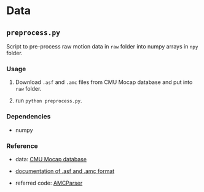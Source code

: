 # Data

## `preprocess.py`

Script to pre-process raw motion data in `raw` folder into numpy arrays in `npy` folder.

### Usage

1. Download `.asf` and `.amc` files from CMU Mocap database and put into `raw` folder.

2. run `python preprocess.py`.

### Dependencies

- numpy

### Reference

- data: [CMU Mocap database](http://mocap.cs.cmu.edu/)

- [documentation of .asf and .amc format](https://research.cs.wisc.edu/graphics/Courses/cs-838-1999/Jeff/ASF-AMC.html)

- referred code: [AMCParser](https://github.com/CalciferZh/AMCParser)

